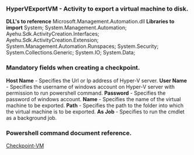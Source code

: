 ﻿
### HyperVExportVM - Activity to export a virtual machine to disk.
**DLL's to reference**
Microsoft.Management.Automation.dll
**Libraries to import**
System;
System.Management.Automation;
Ayehu.Sdk.ActivityCreation.Interfaces;
Ayehu.Sdk.ActivityCreation.Extension;
System.Management.Automation.Runspaces;
System.Security;
System.Collections.Generic;
System.IO;
System.Data;

### Mandatory fields when creating a checkpoint.
**Host Name** - Specifies the Url or Ip address of Hyper-V server.
**User Name** - Specifies the username of windows account on Hyper-V server with permission to run powershell command.
**Password** - Specifies the password of windows account.
**Name** - Specifies the name of the virtual machine to be exported.
**Path** - Specifies the path to the folder into which the virtual machine is to be exported.
**As Job** - Specifies to run the cmdlet as a background job.

### Powershell command document reference.

[Checkpoint-VM](https://docs.microsoft.com/en-us/powershell/module/hyper-v/Checkpoint-VM?view=win10-ps)
